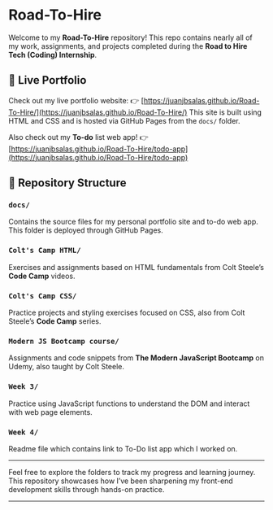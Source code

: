 # Road-To-Hire

Welcome to my **Road-To-Hire** repository!
This repo contains nearly all of my work, assignments, and projects completed during the **Road to Hire Tech (Coding) Internship**.

## 🔗 Live Portfolio

Check out my live portfolio website:
👉 [https://juanjbsalas.github.io/Road-To-Hire/](https://juanjbsalas.github.io/Road-To-Hire/)
This site is built using HTML and CSS and is hosted via GitHub Pages from the `docs/` folder.

Also check out my **To-do** list web app!
👉 [https://juanjbsalas.github.io/Road-To-Hire/todo-app](https://juanjbsalas.github.io/Road-To-Hire/todo-app)

## 📁 Repository Structure

### `docs/`

Contains the source files for my personal portfolio site and to-do web app. This folder is deployed through GitHub Pages.

### `Colt's Camp HTML/`

Exercises and assignments based on HTML fundamentals from Colt Steele’s **Code Camp** videos.

### `Colt's Camp CSS/`

Practice projects and styling exercises focused on CSS, also from Colt Steele’s **Code Camp** series.

### `Modern JS Bootcamp course/`

Assignments and code snippets from **The Modern JavaScript Bootcamp** on Udemy, also taught by Colt Steele.

### `Week 3/`

Practice using JavaScript functions to understand the DOM and interact with web page elements.

### `Week 4/`

Readme file which contains link to To-Do list app which I worked on.

---

Feel free to explore the folders to track my progress and learning journey. This repository showcases how I’ve been sharpening my front-end development skills through hands-on practice.

---
